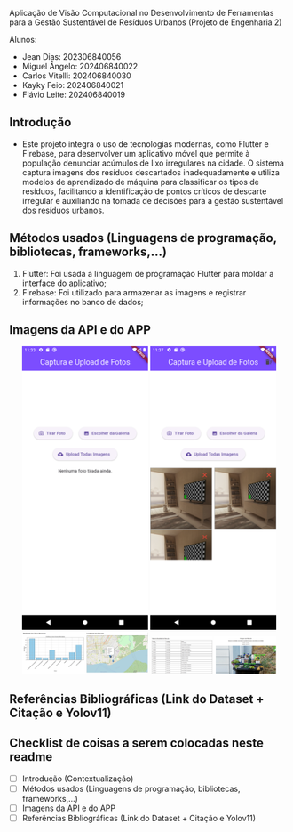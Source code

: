 Aplicação de Visão Computacional no Desenvolvimento de Ferramentas para a Gestão Sustentável de Resíduos Urbanos (Projeto de Engenharia 2)

Alunos: 
- Jean Dias: 202306840056
- Miguel Ângelo: 202406840022
- Carlos Vitelli: 202406840030
- Kayky Feio: 202406840021
- Flávio Leite: 202406840019

## Introdução 
- Este projeto integra o uso de tecnologias modernas, como Flutter e Firebase, para desenvolver um aplicativo móvel que permite à população denunciar acúmulos de lixo irregulares na cidade. O sistema captura imagens dos resíduos descartados inadequadamente e utiliza modelos de aprendizado de máquina para classificar os tipos de resíduos, facilitando a identificação de pontos críticos de descarte irregular e auxiliando na tomada de decisões para a gestão sustentável dos resíduos urbanos.

## Métodos usados (Linguagens de programação, bibliotecas, frameworks,...)
1. Flutter: Foi usada a linguagem de programação Flutter para moldar a interface do aplicativo;
2. Firebase: Foi utilizado para armazenar as imagens e registrar informações no banco de dados;

## Imagens da API e do APP
<p align="center">
  <img src="imgs/img_app1.png" width="45%">
  <img src="imgs/img_app3.png" width="45%">
  <img src="imgs/img_api_1.png" width="45%">
  <img src="imgs/img_api_2.png" width="45%">

## Referências Bibliográficas (Link do Dataset + Citação e Yolov11)


## Checklist de coisas a serem colocadas neste readme

- [ ] Introdução (Contextualização)
- [ ] Métodos usados (Linguagens de programação, bibliotecas, frameworks,...)
- [ ] Imagens da API e do APP
- [ ] Referências Bibliográficas (Link do Dataset + Citação e Yolov11)
